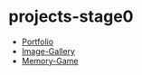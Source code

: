 # projects-stage0
* [Portfolio](https://github.com/jocker-py/projects-stage0/tree/gh-pages/portfolio)
* [Image-Gallery](https://github.com/jocker-py/projects-stage0/tree/gh-pages/image-galery)
* [Memory-Game](https://github.com/jocker-py/projects-stage0/tree/gh-pages/memory-game)
